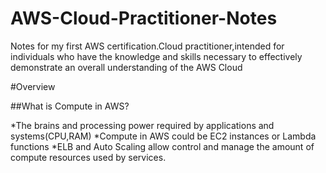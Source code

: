 # AWS-Cloud-Practitioner-Notes
Notes for my first AWS certification.Cloud practitioner,intended for individuals who have the knowledge and skills necessary to effectively demonstrate an overall understanding of the AWS Cloud

#Overview


##What is Compute in AWS?

*The brains and processing power required by applications and systems(CPU,RAM)
*Compute in AWS could be EC2 instances or Lambda functions
*ELB and Auto Scaling allow control and manage the amount of compute resources used by services.


 
